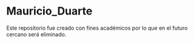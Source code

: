 # Mauricio_Duarte
Este repositorio fue creado con fines académicos por lo que en el futuro cercano será eliminado.
